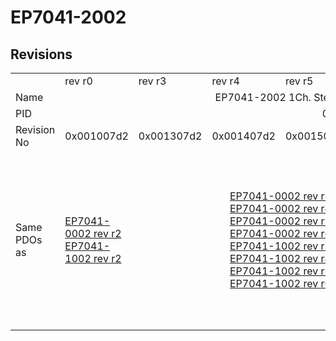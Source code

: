 # EP7041-2002

## Revisions
<table>
<tr>
<td></td>
<td>rev r0</td>
<td>rev r3</td>
<td>rev r4</td>
<td>rev r5</td>
<td>rev r6</td>
<td>rev r7</td>
<td>rev r8</td>
<td>rev r9</td>
</tr>
<tr>
<td>Name</td>
<td colspan=8 align="center">EP7041-2002 1Ch. Stepper motor output stage (50V, 5A)</td>
</tr>
<tr>
<td>PID</td>
<td colspan=8 align="center">0x1b814052</td>
</tr>
<tr>
<td>Revision No</td>
<td>0x001007d2</td>
<td>0x001307d2</td>
<td>0x001407d2</td>
<td>0x001507d2</td>
<td>0x001607d2</td>
<td>0x001707d2</td>
<td>0x001807d2</td>
<td>0x001907d2</td>
</tr>
<tr>
<td>Same PDOs as</td>
<td><a href="EP7041-0002.md">EP7041-0002 rev r2</a><br/><a href="EP7041-1002.md">EP7041-1002 rev r2</a></td>
<td colspan=4 align="center"><a href="EP7041-0002.md">EP7041-0002 rev r3</a><br/><a href="EP7041-0002.md">EP7041-0002 rev r4</a><br/><a href="EP7041-0002.md">EP7041-0002 rev r5</a><br/><a href="EP7041-0002.md">EP7041-0002 rev r6</a><br/><a href="EP7041-1002.md">EP7041-1002 rev r3</a><br/><a href="EP7041-1002.md">EP7041-1002 rev r4</a><br/><a href="EP7041-1002.md">EP7041-1002 rev r5</a><br/><a href="EP7041-1002.md">EP7041-1002 rev r6</a></td>
<td><a href="EP7041-0002.md">EP7041-0002 rev r7</a><br/><a href="EP7041-1002.md">EP7041-1002 rev r7</a></td>
<td><a href="EP7041-0002.md">EP7041-0002 rev r8</a><br/><a href="EP7041-1002.md">EP7041-1002 rev r8</a><br/><a href="EPP7041-1002.md">EPP7041-1002 rev r0</a><br/><a href="EPP7041-1002.md">EPP7041-1002 rev r1</a><br/><a href="ER7041-0002.md">ER7041-0002 rev r8</a><br/><a href="ER7041-1002.md">ER7041-1002 rev r8</a><br/><a href="ER7041-2002.md">ER7041-2002 rev r8</a></td>
<td><a href="EP7041-0002.md">EP7041-0002 rev r9</a><br/><a href="EP7041-1002.md">EP7041-1002 rev r9</a><br/><a href="ER7041-0002.md">ER7041-0002 rev r9</a><br/><a href="ER7041-1002.md">ER7041-1002 rev r9</a><br/><a href="ER7041-2002.md">ER7041-2002 rev r9</a></td>
</tr>
</table>
